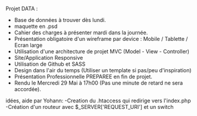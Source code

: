 Projet DATA : 
- Base de données à trouver dès lundi.
- maquette en .psd
- Cahier des charges à présenter mardi dans la journée.
- Présentation obligatoire d'un wireframe par device : Mobile / Tablette / Ecran large
- Utilisation d'une architecture de projet MVC (Model - View - Controller)
- Site/Application Responsive
- Utilisation de Github et SASS
- Design dans l'air du temps (Utiliser un template si pas/peu d'inspiration)
- Présentation Professionnelle PREPAREE en fin de projet.
- Rendu le Mercredi 29 Mai à 17h00 (Pas une minute de retard ne sera accordée).


idées, aide par Yohann:
-Creation du .htaccess qui redirige vers l'index.php
-Création d'un routeur avec $_SERVER['REQUEST_URI'] et un switch